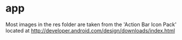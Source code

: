 app
===

Most images in the res folder are taken from the 'Action Bar Icon Pack' located at http://developer.android.com/design/downloads/index.html
